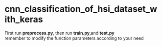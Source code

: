 # cnn_classification_of_hsi_dataset_with_keras
First run **preprocess.py**, then run **train.py**,and **test.py**  
remember to modify the function parameters according to your need  

